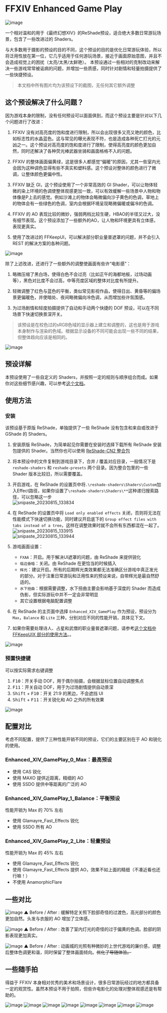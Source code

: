 # FFXIV Enhanced Game Play

![image](https://github.com/MapleRecall/reshade-FFXIV-EnhancedGamePlay/assets/18360825/1600a1f7-3f93-4f99-9a23-f980539e96ec)

一个相对温和的用于《最终幻想XIV》的ReShade预设，适合绝大多数日常游玩场景，包含了一些改进过的 Shaders。

与大多数用于摄影的预设的目的不同，这个预设的目的是优化日常游玩体验，所以将泛用性放在第一位，它几乎适用于任何游玩场景，接近于画面原始意图，并且不会造成视觉上的困扰（太亮/太黑/太鲜艳）。
本预设通过一些相对的克制改动来解决一些游戏常常被诟病的问题，并增加一些质感，同时针对剧情和轻量拍摄提供了一些快捷预设。

> 本文档中所有图片均为该预设下的截图，无任何其它额外调整

## 这个预设解决了什么问题？

因为游戏本身的限制，没有任何预设可以面面俱到，而这个预设主要是针对以下几个问题进行了改进：

1. FFXIV 没有对高亮度的饱和度进行限制，所以会出现很多又亮又艳的颜色，比如标志性的水晶蓝色。这与常见的曝光表现不符，也是造成各种死亡打光的元凶之一。这个预设对高亮度的饱和度进行了限制，使得高亮度的颜色更加自然，同时还解决了各种荧光棒武器坐骑和画面格格不入的问题。

2. FFXIV 的整体画面偏黄绿，这是很多人都感觉“偏暖”的原因，尤其一些室内光会因为这种调色显得有些不真实和塑料感。这个预设对整体的颜色进行了微调，让整体颜色更偏中性。

3. FFXIV 缺乏 GI，这个预设使用了一个非常高效的 GI Shader，可以让物体轻微的染上环境的色调使整体观感更加一致，可以有效缓解一些场景中人物和物体像是P上去的感觉。例如沙滩上的物体会略微偏向沙子黄色的色调，草地上的物体会有一些绿色的色调，室内会根据环境呈现略微偏暖或偏冷的色调。

4. FFXIV 的 AO 表现比较的微妙，强弱两档比较生硬，HBAO的半径又过大，没有细节表现。这个预设添加了一些额外的AO，让人物和环境更具有立体感，表现更真实。

5. 使用了改进过的 FFKeepUI，可以解决部分职业量普遮罩的问题，并不会引入 REST 的解决方案的各种问题。

![image](https://github.com/MapleRecall/reshade-FFXIV-EnhancedGamePlay/assets/18360825/2ee27864-05fc-417d-bb8f-f1ee060f5964)

除了上述改进，还进行了一些额外的调整使画面有些许“电影感”：

1. 略微压缩了黑白场，使得白色不会过亮（比如正午的海都地板，过场动画等），黑色对比度不会过高，中等亮度区域的整体对比度有所提升。

2. 轻微调整了红色与蓝色的平衡，类似常见影视作品，使得日出、黄昏等的偏场景更偏暖色，并使暗处、夜间略微偏向冷色调，从而增加些许氛围感。

3. 为过场剧情和轻度拍摄提供了自动和手动两个快捷的 DOF 预设，可以在不同场景下快速切换景深开关。

> 该预设是在校色过的sRGB色域的显示器上建立和调整的，这也是用于游戏本身制作与渲染的色域。根据显示设备的不同可能会出现一些不同的结果，但整体趋向应该是相同的。

![image](https://github.com/MapleRecall/reshade-FFXIV-EnhancedGamePlay/assets/18360825/c1f88868-d77a-401d-a2d0-93f7ebbcf369)

## 预设详解
本预设使用了一些自定义的 Shaders，并按照一定的规则与顺序组合而成。如果你对这些细节感兴趣，可以参考[这个文档](Shaders&Effects.md)。

## 使用方法

### 安装

该预设基于原版 ReShade，单独提供了一些 ReShade 没有包含和来自或改进于 GShade 的 Shaders。 

1. 安装原版 ReShade，为简单起见你需要在安装时选择下载所有 ReShade 安装包提供的 Shader。当然你也可以使用 [ReShade-CN2 整合包](https://github.com/liuxd17thu/reshade/)

2. 将本预设中的文件复制到游戏目录下，合并 / 覆盖对应目录，一般情况下是 `reshade-shaders` 和 `reshade-presets` 两个目录。因为整合包里的一些 Shader 版本比较旧，所以需要覆盖。

3. 开启游戏，在 ReShade 的设置页中将`.\reshade-shaders\Shaders\Custom`加入Effect路径，如果你设置了`\reshade-shaders\Shaders\**`这种递归搜索路径，可以忽略这一步
   <br>![snipaste_20230815_133834](https://github.com/MapleRecall/reshade-FFXIV-EnhancedGamePlay/assets/18360825/de16b0e0-8e45-40c7-a41e-997a206a1f78)

5. 在 ReShade 的设置页中将 `Load only enabled effects` 关闭，否则将无法在性能模式下快速切换功能，同时建议开启底下的 `Group effect files with tabs instead of a tree`，这样在调整效果时就不会所有东西都混在一起了。
   <br>![snipaste_20230815_133915](https://github.com/MapleRecall/reshade-FFXIV-EnhancedGamePlay/assets/18360825/8b12d9f6-df09-446b-9579-50dee515c37e)
   <br>![snipaste_20230815_133944](https://github.com/MapleRecall/reshade-FFXIV-EnhancedGamePlay/assets/18360825/b4a72dbb-d777-4224-8617-2da1158418fc)

7. 游戏画面设置：
   * `FXAA`：开启。用于解决UI遮罩的问题，由 ReShade 来提供锐化
   * `临边昏暗`：关闭。由 ReShade 在更恰当的时候插入
   * `辉光`：建议开启。所有的后期辉光类效果都无法准确区分游戏中真正发光的部分。对于注重日常游玩和泛用性来的预设来说，自带辉光是最自然舒适的。
   * `水下扭曲`：根据需要调整，水下扭曲主要会影响基于深度的 Shader 而造成伪影，但实际游玩中并不一定会非常明显
   * 其它设置根据电脑配置调整

8. 在 ReShade 的主页面中选择 `Enhanced_XIV_GamePlay` 作为预设，预设分为 `Max`，`Balance` 和 `Lite` 三种，分别对应不同的性能开销，具体见下文。

9. 如果你需要处理诗人、占星和武僧的职业量普遮罩问题，请参考[这个文档中 FFKeepUIX 部分的使用方法](Shaders&Effects.md)。。
   
![image](https://github.com/MapleRecall/reshade-FFXIV-EnhancedGamePlay/assets/18360825/0a4b95af-428d-4246-860d-d071ea176e88)

### 预置快捷键

可以按实际需求右键调整

1. <kbd>F10</kbd>：开关手动 DOF，用于偶尔拍摄，会根据鼠标位置自动调整焦点
2. <kbd>F11</kbd>：开关自动 DOF，用于为过场剧情提供自动景深
3. <kbd>Shift</kbd> + <kbd>F10</kbd>：开关 21:9 的黑边，不会遮挡 UI
4. <kbd>Shift</kbd> + <kbd>F11</kbd>：开关锐化和 AO 之外的所有效果
   
![image](https://github.com/MapleRecall/reshade-FFXIV-EnhancedGamePlay/assets/18360825/27217a63-9d1d-42cb-9c38-6884ff84cb87)

## 配置对比

考虑不同配置，提供了三种性能开销不同的预设，它们的主要区别在于 AO 和锐化的使用。

### Enhanced_XIV_GamePlay_0_Max：最高预设

* 使用 CAS 锐化
* 使用 MAXO 提供近距离，精细的 AO
* 使用 SSDO 提供中等距离的广泛的 AO

### Enhanced_XIV_GamePlay_1_Balance：平衡预设

性能开销为 Max 的 70% 左右

* 使用 Glamayre_Fast_Effects 锐化
* 使用 SSDO 所有 AO

### Enhanced_XIV_GamePlay_2_Lite：轻量预设

性能开销为 Max 的 45% 左右

* 使用 Glamayre_Fast_Effects 锐化
* 使用 Glamayre_Fast_Effects 提供 AO，效果不如上面的精细（不凑近看也还行嘛！）
* 不使用 AnamorphicFlare

## 一些对比

![image](https://github.com/MapleRecall/reshade-FFXIV-EnhancedGamePlay/assets/18360825/cc7ba18f-5f1e-438f-a22f-fbbdcde836fd)
▲ Before / After : 缓解特定关照下脸部奇怪的过渡色，高光部分的颜色更加自然。头发与衣服的 AO 增加了立体感。

![image](https://github.com/MapleRecall/reshade-FFXIV-EnhancedGamePlay/assets/18360825/a98b016e-e0fd-4ada-9360-1f8d7e6980f1)
▲ Before / After : 改善了室内灯光的奇怪的过于偏黄的色调。脸部的阴影表现更加真实。

![image](https://github.com/MapleRecall/reshade-FFXIV-EnhancedGamePlay/assets/18360825/0d5104b7-6fee-4668-8de5-dfb04ac6c175)
▲ Before / After : 动画城的光照有种微妙的上世代游戏的廉价感，调整后整体色调更和谐，同时保留了整体画面倾向。<del>优化了导随体验。</del>

## 一些随手拍

得益于 FFXIV 本身相对优秀的美术和场景设计，很多日常游玩经过的地方都具备一定的观赏性。虽然本预设不用于拍照，但些许电影化的处理对整体观感还是有帮助的。

![image](https://github.com/MapleRecall/reshade-FFXIV-EnhancedGamePlay/assets/18360825/d266395f-c743-4a67-b963-baaee474e768)
![image](https://github.com/MapleRecall/reshade-FFXIV-EnhancedGamePlay/assets/18360825/ffa40337-eefd-47e6-9cf7-5e37e67c7be4)
![image](https://github.com/MapleRecall/reshade-FFXIV-EnhancedGamePlay/assets/18360825/84af7237-fc73-4a2b-8b2c-e0bef180007d)
![image](https://github.com/MapleRecall/reshade-FFXIV-EnhancedGamePlay/assets/18360825/05ff4c21-c3d4-4b7e-986d-c7e0712a684f)
![image](https://github.com/MapleRecall/reshade-FFXIV-EnhancedGamePlay/assets/18360825/14fa666a-77b6-4190-b8bb-e8e55e59ca8d)
![image](https://github.com/MapleRecall/reshade-FFXIV-EnhancedGamePlay/assets/18360825/6e741548-7b66-4f48-98e7-7653aac1c254)
![image](https://github.com/MapleRecall/reshade-FFXIV-EnhancedGamePlay/assets/18360825/c32d80c3-8803-4569-9787-c1faf1d52a76)
![image](https://github.com/MapleRecall/reshade-FFXIV-EnhancedGamePlay/assets/18360825/2856ce37-38c2-4c69-98c7-34a5e3c0d2c5)


